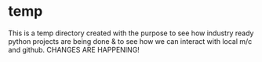 # temp
This is a temp directory created with the purpose to see how industry ready python projects are being done
& to see how we can interact with local m/c and github.
CHANGES ARE HAPPENING!
